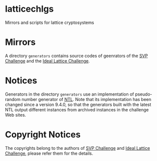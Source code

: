 # latticechlgs
Mirrors and scripts for lattice cryptosystems

# Mirrors
A directory `generators` contains source codes of geenrators of the [SVP Challenge](https://www.latticechallenge.org/svp-challenge/) and the [Ideal Lattice Challenge](https://www.latticechallenge.org/ideallattice-challenge/).

# Notices

Generators in the directory `generators` use an implementation of pseudo-random number generator of [NTL](http://www.shoup.net/ntl/).
Note that its implementation has been changed since a version 9.4.0, so that the generators built with the latest NTL output different instances from archived instances in the challenge Web sites.

# Copyright Notices

The copyrights belong to the authors of [SVP Challenge](https://www.latticechallenge.org/svp-challenge/) and [Ideal Lattice Challenge](https://www.latticechallenge.org/ideallattice-challenge/), please refer them for the details.
